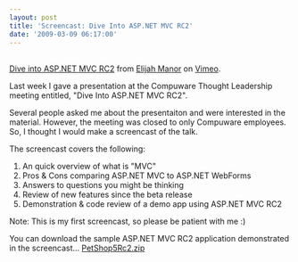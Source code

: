 ```yaml
---
layout: post
title: 'Screencast: Dive Into ASP.NET MVC RC2'
date: '2009-03-09 06:17:00'
---
```


<br><a href="http://vimeo.com/3536652">Dive into ASP.NET MVC RC2</a> from <a href="http://vimeo.com/elijahmanor">Elijah Manor</a> on <a href="http://vimeo.com/">Vimeo</a>.<br><p>Last week I gave a presentation at the Compuware Thought Leadership meeting entitled, "Dive Into ASP.NET MVC RC2".</p> <p>Several people asked me about the presentaiton and were interested in the material. However, the meeting was closed to only Compuware employees. So, I thought I would make a screencast of the talk.</p> <p>The screencast covers the following:  </p><ol><li>An quick overview of what is "MVC"</li><li>Pros & Cons comparing ASP.NET MVC to ASP.NET WebForms</li>  <li>Answers to questions you might be thinking</li><li>Review of new features since the beta release</li><li>Demonstration & code review of a demo app using ASP.NET MVC RC2</li></ol><p>Note: This is my first screencast, so please be patient with me :)</p> <p>You can download the sample ASP.NET MVC RC2 application demonstrated in the screencast... <a href="http://elijah.manor.googlepages.com/PetShop5Rc2.zip">PetShop5Rc2.zip</a></p>